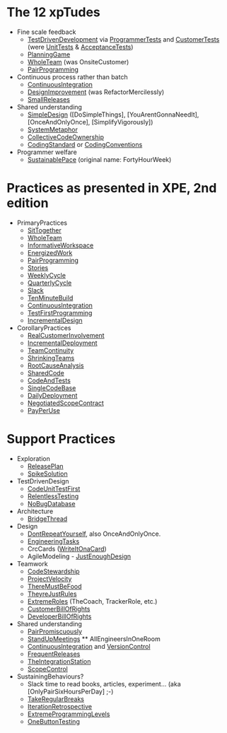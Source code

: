 # The 12 xpTudes

* Fine scale feedback
  *  [TestDrivenDevelopment](TestDrivenDevelopment.md) via [ProgrammerTests](ProgrammerTests.md) and [CustomerTests](CustomerTests.md) (were [UnitTests](UnitTests.md) & [AcceptanceTests](AcceptanceTests.md))
  *  [PlanningGame](PlanningGame.md)
  *  [WholeTeam](WholeTeam.md) (was OnsiteCustomer)
  *  [PairProgramming](PairProgramming,md)
* Continuous process rather than batch
  *  [ContinuousIntegration](ContinuousIntegration.md)
  *  [DesignImprovement](DesignImprovementmd) (was RefactorMercilessly)
  *  [SmallReleases](SmallReleases.md)
* Shared understanding
  * [SimpleDesign](SimpleDesign.md) ([DoSimpleThings], [YouArentGonnaNeedIt], [OnceAndOnlyOnce], [SimplifyVigorously])
  * [SystemMetaphor](SystemMetaphor.md)
  * [CollectiveCodeOwnership](CollectiveCodeOwnership.md)
  * [CodingStandard](CodingStandard.md) or [CodingConventions](CodingConventions.md)
* Programmer welfare
  * [SustainablePace](SustainablePace.md) (original name: FortyHourWeek)

# Practices as presented in XPE, 2nd edition

* PrimaryPractices
  * [SitTogether](SitTogether.md)
  * [WholeTeam](WholeTeam.md)
  * [InformativeWorkspace](InformativeWorkspace.md)
  * [EnergizedWork](EnergizedWork.md)
  * [PairProgramming](PairProgramming.md)
  * [Stories](UserStories.md)
  * [WeeklyCycle](WeeklyCycle.md)
  * [QuarterlyCycle](QuarterlyCycle.md)
  * [Slack](Slack.md)
  * [TenMinuteBuild](TenMinuteBuild.md)
  * [ContinuousIntegration](ContinuousIntegration.md)
  * [TestFirstProgramming](TestFirstProgramming.md)
  * [IncrementalDesign](IncrementalDesign)
* CorollaryPractices
  * [RealCustomerInvolvement](RealCustomerInvolvement)
  * [IncrementalDeployment](IncrementalDeployment)
  * [TeamContinuity](TeamContinuity)
  * [ShrinkingTeams](ShrinkingTeams)
  * [RootCauseAnalysis](RootCauseAnalysis)
  * [SharedCode](SharedCode)
  * [CodeAndTests](CodeAndTests)
  * [SingleCodeBase](SingleCodeBase)
  * [DailyDeployment](DailyDeployment)
  * [NegotiatedScopeContract](NegotiatedScopeContract)
  * [PayPerUse](PayPerUse)

# Support Practices

* Exploration
  * [ReleasePlan](ReleasePlan)
  * [SpikeSolution](SpikeSolution)
* TestDrivenDesign
  * [CodeUnitTestFirst](CodeUnitTestFirst)
  * [RelentlessTesting](RelentlessTesting)
  * [NoBugDatabase](NoBugDatabase)
* Architecture
  * [BridgeThread](BridgeThread)
* Design
  * [DontRepeatYourself](DontRepeatYourself), also OnceAndOnlyOnce.
  * [EngineeringTasks](EngineeringTasks)
  * CrcCards ([WriteItOnaCard](WriteItOnaCard))
  * AgileModeling - [JustEnoughDesign](JustEnoughDesign)
* Teamwork
  * [CodeStewardship](CodeStewardship)
  * [ProjectVelocity](ProjectVelocity)
  * [ThereMustBeFood](ThereMustBeFood)
  * [TheyreJustRules](TheyreJustRules)
  * [ExtremeRoles](ExtremeRoles) (TheCoach, TrackerRole, etc.)
  * [CustomerBillOfRights](CustomerBillOfRights)
  * [DeveloperBillOfRights](DeveloperBillOfRights)
* Shared understanding
  * [PairPromiscuously](PairPromiscuously)
  * [StandUpMeetings](StandUpMeetings)
** AllEngineersInOneRoom
  * [ContinuousIntegration](ContinuousIntegration) and [VersionControl](VersionControl)
  * [FrequentReleases](FrequentReleases)
  * [TheIntegrationStation](TheIntegrationStation)
  * [ScopeControl](ScopeControl)
* SustainingBehaviours?
  * Slack time to read books, articles, experiment... (aka [OnlyPairSixHoursPerDay] ;-)
  * [TakeRegularBreaks](TakeRegularBreaks)
  * [IterationRetrospective](IterationRetrospective)
  * [ExtremeProgrammingLevels](ExtremeProgrammingLevels)
  * [OneButtonTesting](OneButtonTesting)
